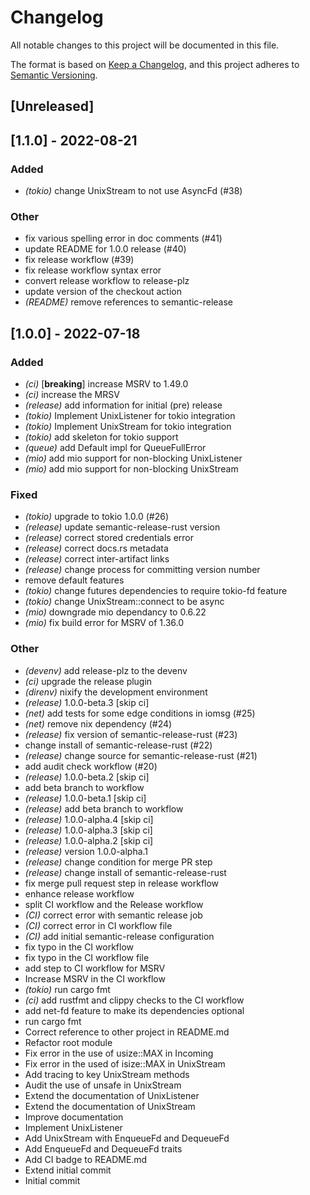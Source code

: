 # Changelog
All notable changes to this project will be documented in this file.

The format is based on [Keep a Changelog](https://keepachangelog.com/en/1.0.0/),
and this project adheres to [Semantic Versioning](https://semver.org/spec/v2.0.0.html).

## [Unreleased]

## [1.1.0] - 2022-08-21

### Added
- *(tokio)* change UnixStream to not use AsyncFd (#38)

### Other
- fix various spelling error in doc comments (#41)
- update README for 1.0.0 release (#40)
- fix release workflow (#39)
- fix release workflow syntax error
- convert release workflow to release-plz
- update version of the checkout action
- *(README)* remove references to semantic-release

## [1.0.0] - 2022-07-18

### Added
- *(ci)* [**breaking**] increase MSRV to 1.49.0
- *(ci)* increase the MRSV
- *(release)* add information for initial (pre) release
- *(tokio)* Implement UnixListener for tokio integration
- *(tokio)* Implement UnixStream for tokio integration
- *(tokio)* add skeleton for tokio support
- *(queue)* add Default impl for QueueFullError
- *(mio)* add mio support for non-blocking UnixListener
- *(mio)* add mio support for non-blocking UnixStream

### Fixed
- *(tokio)* upgrade to tokio 1.0.0 (#26)
- *(release)* update semantic-release-rust version
- *(release)* correct stored credentials error
- *(release)* correct docs.rs metadata
- *(release)* correct inter-artifact links
- *(release)* change process for committing version number
- remove default features
- *(tokio)* change futures dependencies to require tokio-fd feature
- *(tokio)* change UnixStream::connect to be async
- *(mio)* downgrade mio dependancy to 0.6.22
- *(mio)* fix build error for MSRV of 1.36.0

### Other
- *(devenv)* add release-plz to the devenv
- *(ci)* upgrade the release plugin
- *(direnv)* nixify the development environment
- *(release)* 1.0.0-beta.3 [skip ci]
- *(net)* add tests for some edge conditions in iomsg (#25)
- *(net)* remove nix dependency (#24)
- *(release)* fix version of semantic-release-rust (#23)
- change install of semantic-release-rust (#22)
- *(release)* change source for semantic-release-rust (#21)
- add audit check workflow (#20)
- *(release)* 1.0.0-beta.2 [skip ci]
- add beta branch to workflow
- *(release)* 1.0.0-beta.1 [skip ci]
- *(release)* add beta branch to workflow
- *(release)* 1.0.0-alpha.4 [skip ci]
- *(release)* 1.0.0-alpha.3 [skip ci]
- *(release)* 1.0.0-alpha.2 [skip ci]
- *(release)* version 1.0.0-alpha.1
- *(release)* change condition for merge PR step
- *(release)* change install of semantic-release-rust
- fix merge pull request step in release workflow
- enhance release workflow
- split CI workflow and the Release workflow
- *(CI)* correct error with semantic release job
- *(CI)* correct error in CI workflow file
- *(CI)* add initial semantic-release configuration
- fix typo in the CI workflow
- fix typo in the CI workflow file
- add step to CI workflow for MSRV
- Increase MSRV in the CI workflow
- *(tokio)* run cargo fmt
- *(ci)* add rustfmt and clippy checks to the CI workflow
- add net-fd feature to make its dependencies optional
- run cargo fmt
- Correct reference to other project in README.md
- Refactor root module
- Fix error in the use of usize::MAX in Incoming
- Fix error in the used of isize::MAX in UnixStream
- Add tracing to key UnixStream methods
- Audit the use of unsafe in UnixStream
- Extend the documentation of UnixListener
- Extend the documentation of UnixStream
- Improve documentation
- Implement UnixListener
- Add UnixStream with EnqueueFd and DequeueFd
- Add EnqueueFd and DequeueFd traits
- Add CI badge to README.md
- Extend initial commit
- Initial commit
